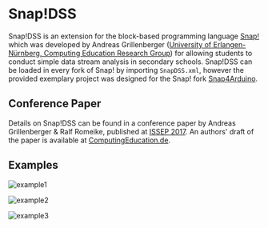# Snap!DSS

Snap!DSS is an extension for the block-based programming language [Snap!](http://snap.berkeley.edu) which was developed by Andreas Grillenberger ([University of Erlangen-Nürnberg, Computing Education Research Group](https://ddi.cs.fau.de)) for allowing students to conduct simple data stream analysis in secondary schools. Snap!DSS can be loaded in every fork of Snap! by importing `SnapDSS.xml`, however the provided exemplary project was designed for the Snap! fork [Snap4Arduino](http://www.snap4arduino.rocks).

## Conference Paper
Details on Snap!DSS can be found in a conference paper by Andreas Grillenberger & Ralf Romeike, published at [ISSEP 2017](http://issep2017.cs.helsinki.fi). An authors' draft of the paper is available at [ComputingEducation.de](http://computingeducation.de/pub/2017_Grillenberger-Romeike_ISSEP2017.pdf).

## Examples

![example1](https://raw.githubusercontent.com/FAU-DDI/SnapDSS/master/Example1.png)

![example2](https://raw.githubusercontent.com/FAU-DDI/SnapDSS/master/Example2.png)

![example3](https://raw.githubusercontent.com/FAU-DDI/SnapDSS/master/Example3.jpg)
